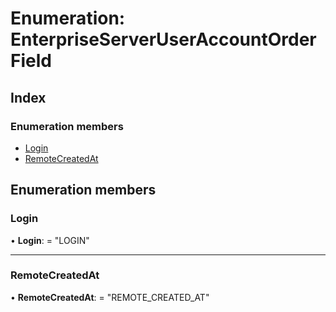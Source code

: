 
# Enumeration: EnterpriseServerUserAccountOrderField

## Index

### Enumeration members

* [Login](enterpriseserveruseraccountorderfield.md#login)
* [RemoteCreatedAt](enterpriseserveruseraccountorderfield.md#remotecreatedat)

## Enumeration members

###  Login

• **Login**: = "LOGIN"

___

###  RemoteCreatedAt

• **RemoteCreatedAt**: = "REMOTE_CREATED_AT"
